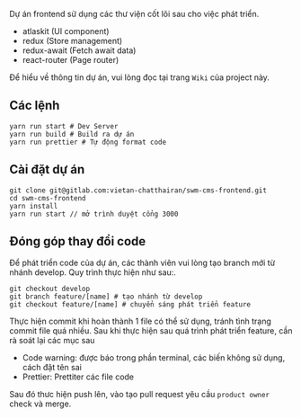 Dự án frontend sử dụng các thư viện cốt lõi sau cho việc phát triển.

* atlaskit (UI component)
* redux (Store management)
* redux-await (Fetch await data)
* react-router (Page router)

Để hiểu về thông tin dự án, vui lòng đọc tại trang `Wiki` của project này.

## Các lệnh
```
yarn run start # Dev Server
yarn run build # Build ra dự án
yarn run prettier # Tự động format code
```

## Cài đặt dự án

```
git clone git@gitlab.com:vietan-chatthairan/swm-cms-frontend.git
cd swm-cms-frontend
yarn install
yarn run start // mở trình duyệt cổng 3000
```

## Đóng góp thay đổi code
Để phát triển code của dự án, các thành viên vui lòng tạo branch mới từ nhánh develop.
Quy trình thực hiện như sau:.
```
git checkout develop
git branch feature/[name] # tạo nhánh từ develop
git checkout feature/[name] # chuyển sáng phát triển feature
```

Thực hiện commit khi hoàn thành 1 file có thể sử dụng, tránh tình trạng commit file quá nhiều.
Sau khi thực hiện sau quá trình phát triển feature, cần rà soát lại các mục sau

* Code warning: được báo trong phần terminal, các biến không sử dụng, cách đặt tên sai
* Prettier: Prettiter các file code

Sau đó thưc hiện push lên, vào tạo pull request yêu cầu `product owner` check và merge.